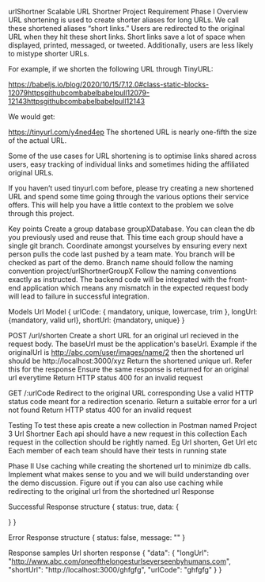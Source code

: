 urlShortner
Scalable URL Shortner Project Requirement
Phase I
Overview URL shortening is used to create shorter aliases for long URLs. We call these shortened aliases “short links.” Users are redirected to the original URL when they hit these short links. Short links save a lot of space when displayed, printed, messaged, or tweeted. Additionally, users are less likely to mistype shorter URLs.

For example, if we shorten the following URL through TinyURL:

https://babeljs.io/blog/2020/10/15/7.12.0#class-static-blocks-12079httpsgithubcombabelbabelpull12079-12143httpsgithubcombabelbabelpull12143

We would get:

https://tinyurl.com/y4ned4ep The shortened URL is nearly one-fifth the size of the actual URL.

Some of the use cases for URL shortening is to optimise links shared across users, easy tracking of individual links and sometimes hiding the affiliated original URLs.

If you haven’t used tinyurl.com before, please try creating a new shortened URL and spend some time going through the various options their service offers. This will help you have a little context to the problem we solve through this project.

Key points Create a group database groupXDatabase. You can clean the db you previously used and reuse that. This time each group should have a single git branch. Coordinate amongst yourselves by ensuring every next person pulls the code last pushed by a team mate. You branch will be checked as part of the demo. Branch name should follow the naming convention project/urlShortnerGroupX Follow the naming conventions exactly as instructed. The backend code will be integrated with the front-end application which means any mismatch in the expected request body will lead to failure in successful integration.

Models
Url Model
{ urlCode: { mandatory, unique, lowercase, trim }, longUrl: {mandatory, valid url}, shortUrl: {mandatory, unique} }

POST /url/shorten
Create a short URL for an original url recieved in the request body. The baseUrl must be the application's baseUrl. Example if the originalUrl is http://abc.com/user/images/name/2 then the shortened url should be http://localhost:3000/xyz Return the shortened unique url. Refer this for the response Ensure the same response is returned for an original url everytime Return HTTP status 400 for an invalid request

GET /:urlCode
Redirect to the original URL corresponding Use a valid HTTP status code meant for a redirection scenario. Return a suitable error for a url not found Return HTTP status 400 for an invalid request

Testing
To test these apis create a new collection in Postman named Project 3 Url Shortner Each api should have a new request in this collection Each request in the collection should be rightly named. Eg Url shorten, Get Url etc Each member of each team should have their tests in running state

Phase II
Use caching while creating the shortened url to minimize db calls. Implement what makes sense to you and we will build understanding over the demo discussion. Figure out if you can also use caching while redirecting to the original url from the shortedned url Response

Successful Response structure { status: true, data: {

} }

Error Response structure { status: false, message: "" }

Response samples Url shorten response { "data": { "longUrl": "http://www.abc.com/oneofthelongesturlseverseenbyhumans.com", "shortUrl": "http://localhost:3000/ghfgfg", "urlCode": "ghfgfg" } }
